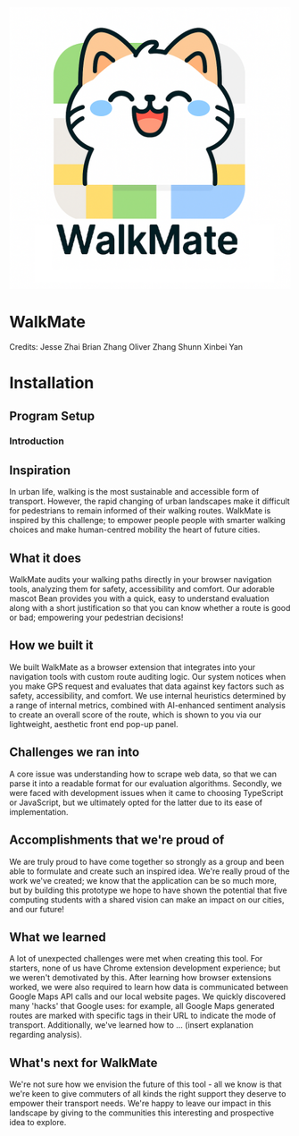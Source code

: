 ![Logo](logo1.png)
# WalkMate
Credits:
Jesse Zhai
Brian Zhang
Oliver Zhang
Shunn
Xinbei Yan

# Installation
## Program Setup
### Introduction




## Inspiration
In urban life, walking is the most sustainable and accessible form of transport. However, the rapid changing of urban landscapes make it difficult for pedestrians to remain informed of their walking routes. WalkMate is inspired by this challenge; to empower people people with smarter walking choices and make human-centred mobility the heart of future cities.

## What it does
WalkMate audits your walking paths directly in your browser navigation tools, analyzing them for safety, accessibility and comfort. Our adorable mascot Bean provides you with a quick, easy to understand evaluation along with a short justification so that you can know whether a route is good or bad; empowering your pedestrian decisions!

## How we built it
We built WalkMate as a browser extension that integrates into your navigation tools with custom route auditing logic. Our system notices when you make GPS request and evaluates that data against key factors such as safety, accessibility, and comfort. We use internal heuristics determined by a range of internal metrics, combined with AI-enhanced sentiment analysis to create an overall score of the route, which is shown to you via our lightweight, aesthetic front end pop-up panel.

## Challenges we ran into
A core issue was understanding how to scrape web data, so that we can parse it into a readable format for our evaluation algorithms. Secondly, we were faced with development issues when it came to choosing TypeScript or JavaScript, but we ultimately opted for the latter due to its ease of implementation.

## Accomplishments that we're proud of
We are truly proud to have come together so strongly as a group and been able to formulate and create such an inspired idea. We're really proud of the work we've created; we know that the application can be so much more, but by building this prototype we hope to have shown the potential that five computing students with a shared vision can make an impact on our cities, and our future!

## What we learned
A lot of unexpected challenges were met when creating this tool. For starters, none of us have Chrome extension development experience; but we weren't demotivated by this. After learning how browser extensions worked, we were also required to learn how data is communicated between Google Maps API calls and our local website pages. We quickly discovered many 'hacks' that Google uses: for example, all Google Maps generated routes are marked with specific tags in their URL to indicate the mode of transport. Additionally, we've learned how to ... (insert explanation regarding analysis).

## What's next for WalkMate
We're not sure how we envision the future of this tool - all we know is that we're keen to give commuters of all kinds the right support they deserve to empower their transport needs. We're happy to leave our impact in this landscape by giving to the communities this interesting and prospective idea to explore.
